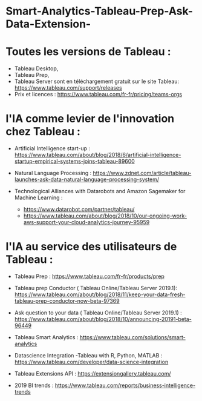 # Smart-Analytics-Tableau-Prep-Ask-Data-Extension-

# Toutes les versions de Tableau : 
- Tableau Desktop, 
- Tableau Prep, 
- Tableau Server sont en téléchargement gratuit sur le site Tableau: 
 https://www.tableau.com/support/releases
- Prix et licences : https://www.tableau.com/fr-fr/pricing/teams-orgs

# l'IA comme levier de l'innovation chez Tableau : 


- Artificial Intelligence start-up : 
https://www.tableau.com/about/blog/2018/6/artificial-intelligence-startup-empirical-systems-joins-tableau-89600

- Natural Language Processing : 
https://www.zdnet.com/article/tableau-launches-ask-data-natural-language-processing-system/

- Technological Alliances with Datarobots and Amazon Sagemaker for Machine Learning : 
    - https://www.datarobot.com/partner/tableau/
    - https://www.tableau.com/about/blog/2018/10/our-ongoing-work-aws-support-your-cloud-analytics-journey-95959


# l'IA au service des utilisateurs de Tableau : 

- Tableau Prep : 
https://www.tableau.com/fr-fr/products/prep

- Tableau prep Conductor ( Tableau Online/Tableau Server 2019.1): 
https://www.tableau.com/about/blog/2018/11/keep-your-data-fresh-tableau-prep-conductor-now-beta-97369

- Ask question to your data ( Tableau Online/Tableau Server 2019.1) : 
https://www.tableau.com/about/blog/2018/10/announcing-20191-beta-96449

- Tableau Smart Analytics : 
https://www.tableau.com/solutions/smart-analytics

- Datascience Integration -Tableau with R, Python, MATLAB : 
https://www.tableau.com/developer/data-science-integration

- Tableau Extensions API : 
https://extensiongallery.tableau.com/

- 2019 BI trends : 
https://www.tableau.com/reports/business-intelligence-trends




